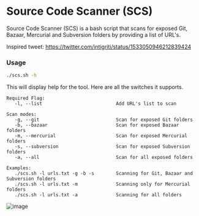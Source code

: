 # Source Code Scanner (SCS)

Source Code Scanner (SCS) is a bash script that scans for exposed Git, Bazaar, Mercurial and Subversion folders by providing a list of URL's.

Inspired tweet: https://twitter.com/intigriti/status/1533050946212839424

### Usage

```sh
./scs.sh -h
```
This will display help for the tool. Here are all the switches it supports.

```
Required Flag: 
   -l, --list                           Add URL's list to scan

Scan modes: 
   -g, --git                            Scan for exposed Git folders
   -b, --bazaar                         Scan for exposed Bazaar folders
   -m, --mercurial                      Scan for exposed Mercurial folders
   -s, --subversion                     Scan for exposed Subversion folders
   -a, --all                            Scan for all exposed folders

Examples: 
   ./scs.sh -l urls.txt -g -b -s        Scanning for Git, Bazaar and Subversion folders
   ./scs.sh -l urls.txt -m              Scanning only for Mercurial folders
   ./scs.sh -l urls.txt -a              Scanning for all folders
   ```

![image](https://user-images.githubusercontent.com/80685782/178269188-d42f65a0-e1b8-45cf-a063-51616a554319.png)






